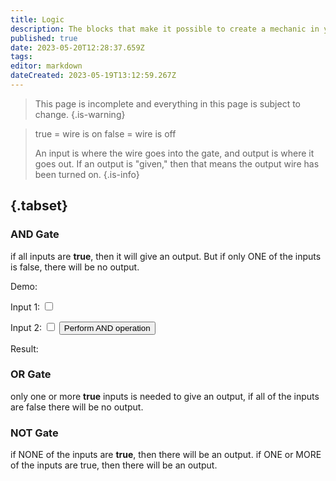 ```yaml
---
title: Logic
description: The blocks that make it possible to create a mechanic in your world
published: true
date: 2023-05-20T12:28:37.659Z
tags: 
editor: markdown
dateCreated: 2023-05-19T13:12:59.267Z
---
```


> This page is incomplete and everything in this page is subject to change.
{.is-warning}

> true = wire is on
> false = wire is off
> 
> An input is where the wire goes into the gate, and output is where it goes out. If an output is "given," then that means the output wire has been turned on.
{.is-info}

## {.tabset}

### AND Gate
if all inputs are **true**, then it will give an output. But if only ONE of the inputs is false, there will be no output.

Demo:
<div class="input-container">
<label for="input1">Input 1:</label> <input type="checkbox" id="input1" class="input">
  
<label for="input2">Input 2:</label> <input type="checkbox" id="input2" class="input">
<button id="performButton" class="button">Perform AND operation</button>
<p id="result">Result:</p>
    </div>
 
### OR Gate
only one or more **true** inputs is needed to give an output, if all of the inputs are false there will be no output.

### NOT Gate
if NONE of the inputs are **true**, then there will be an output. if ONE or MORE of the inputs are true, then there will be an output.